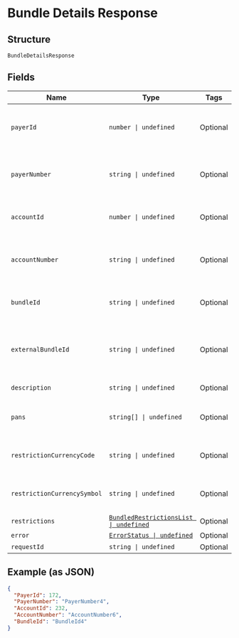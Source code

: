 
# Bundle Details Response

## Structure

`BundleDetailsResponse`

## Fields

| Name | Type | Tags | Description |
|  --- | --- | --- | --- |
| `payerId` | `number \| undefined` | Optional | Payer Id of the bundles and cards.<br>Example: 123456 |
| `payerNumber` | `string \| undefined` | Optional | Payer Number of the bundles and cards.<br>Example: GB000000123 |
| `accountId` | `number \| undefined` | Optional | Account ID of the bundle.<br>Example: 123456 |
| `accountNumber` | `string \| undefined` | Optional | Account Number of the bundle.<br>Example: GB000000123 |
| `bundleId` | `string \| undefined` | Optional | unique identifier for the Card Bundle |
| `externalBundleId` | `string \| undefined` | Optional | External system allocated Card Bundle identifier for Card Bundle. |
| `description` | `string \| undefined` | Optional | Card Bundle Description. |
| `pans` | `string[] \| undefined` | Optional | List of Card Pans added to the card bundle. |
| `restrictionCurrencyCode` | `string \| undefined` | Optional | ISO currency code of the country.<br>Example: GBP |
| `restrictionCurrencySymbol` | `string \| undefined` | Optional | Currency symbol of the country.<br>Example: £, $ |
| `restrictions` | [`BundledRestrictionsList \| undefined`](../../doc/models/bundled-restrictions-list.md) | Optional | - |
| `error` | [`ErrorStatus \| undefined`](../../doc/models/error-status.md) | Optional | - |
| `requestId` | `string \| undefined` | Optional | API Request Id |

## Example (as JSON)

```json
{
  "PayerId": 172,
  "PayerNumber": "PayerNumber4",
  "AccountId": 232,
  "AccountNumber": "AccountNumber6",
  "BundleId": "BundleId4"
}
```

